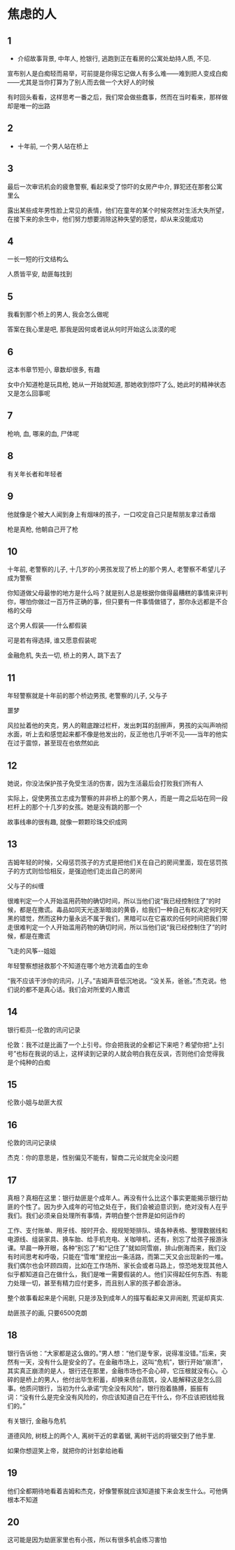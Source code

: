 # 焦虑的人

## 1
- 介绍故事背景, 中年人, 抢银行, 逃跑到正在看房的公寓处劫持人质, 不见.

宣布别人是白痴轻而易举，可前提是你得忘记做人有多么难——难到把人变成白痴——尤其是当你打算为了别人而去做一个大好人的时候

有时回头看看，这样思考一番之后，我们常会做些蠢事，然而在当时看来，那样做却是唯一的出路

## 2
- 十年前, 一个男人站在桥上

## 3
最后一次审讯机会的疲惫警察, 看起来受了惊吓的女房产中介, 罪犯还在那套公寓里么

露出某些成年男性脸上常见的表情，他们在童年的某个时候突然对生活大失所望，在接下来的余生中，他们努力想要消除这种失望的感觉，却从来没能成功

## 4
一长一短的行文结构么

人质皆平安, 劫匪每找到

## 5
我看到那个桥上的男人, 我会怎么做呢

答案在我心里是吧, 那我是因何或者说从何时开始这么淡漠的呢

## 6
这本书章节短小, 章数却很多, 有趣

女中介知道枪是玩具枪, 她从一开始就知道, 那她收到惊吓了么, 她此时的精神状态又是怎么回事呢

## 7
枪响, 血, 哪来的血, 尸体呢

## 8
有关年长者和年轻者

## 9
他就像是个被大人闻到身上有烟味的孩子，一口咬定自己只是帮朋友拿过香烟

枪是真枪, 他朝自己开了枪

## 10
十年前, 老警察的儿子, 十几岁的小男孩发现了桥上的那个男人, 老警察不希望儿子成为警察

你知道做父母最惨的地方是什么吗？就是别人总是根据你做得最糟糕的事情来评判你，哪怕你做过一百万件正确的事，但只要有一件事情做错了，那你永远都是不合格的父母

这个男人假装——什么都假装

可是若有得选择, 谁又愿意假装呢

金融危机, 失去一切, 桥上的男人, 跳下去了

## 11
年轻警察就是十年前的那个桥边男孩, 老警察的儿子, 父与子

噩梦

风拉扯着他的夹克，男人的鞋底蹭过栏杆，发出刺耳的刮擦声，男孩的尖叫声响彻水面，听上去和感觉起来都不像是他发出的，反正他也几乎听不见——当年的他实在过于震惊，甚至现在也依然如此

## 12
她说，你没法保护孩子免受生活的伤害，因为生活最后会打败我们所有人

实际上，促使男孩立志成为警察的并非桥上的那个男人，而是一周之后站在同一段栏杆上的那个十几岁的女孩。她是没有跳的那一个

故事线串的很有趣, 就像一颗颗珍珠交织成网

## 13
吉姆年轻的时候，父母惩罚孩子的方式是把他们关在自己的房间里面，现在惩罚孩子的方式则恰恰相反，是强迫他们走出自己的房间

父与子的纠缠

很难判定一个人开始滥用药物的确切时间，所以当他们说“我已经控制住了”的时候，都是在撒谎。毒品如同天光逐渐暗淡的黄昏，给我们一种自己有权决定何时天黑的错觉，然而这种力量永远不属于我们，黑暗可以在它喜欢的任何时间把我们带走很难判定一个人开始滥用药物的确切时间，所以当他们说“我已经控制住了”的时候，都是在撒谎

飞走的风筝--姐姐

年轻警察想拯救那个不知道在哪个地方流着血的生命

“我不应该干涉你的讯问，儿子。”吉姆声音低沉地说。“没关系，爸爸。”杰克说。他们说的都不是真心话。我们会对所爱的人撒谎

## 14
银行柜员--伦敦的讯问记录

伦敦：我不过是比画了一个上引号。你会把我说的全都记下来吧？希望你把“上引号”也标在我说的话上，这样读到记录的人就会明白我在反讽，否则他们会觉得我是个纯种的白痴

## 15
伦敦小姐与劫匪大叔

## 16
伦敦的讯问记录续

杰克：你的意思是，性别偏见不能有，智商二元论就完全没问题

## 17
真相？真相在这里：银行劫匪是个成年人。再没有什么比这个事实更能揭示银行劫匪的个性了。因为步入成年的可怕之处在于，我们会被迫意识到，绝对没有人在乎我们。我们必须亲自处理所有事情，弄明白整个世界是如何运作的

工作、支付账单、用牙线、按时开会、规规矩矩排队、填各种表格、整理数据线和电源线、组装家具、换车胎、给手机充电、关咖啡机，还有，别忘了给孩子报游泳课。早晨一睁开眼，各种“别忘了”和“记住了”就如同雪崩，排山倒海而来，我们没有时间思考和呼吸，只能在“雪堆”里挖出一条活路，而第二天又会出现新的一堆。我们偶尔也会环顾四周，比如在工作场所、家长会或者马路上，惊恐地发现其他人似乎都知道自己在做什么，我们是唯一需要假装的人。他们买得起任何东西、有能力处理一切，甚至有精力应付更多，而且别人家的孩子都会游泳。

整个故事看起来是个闹剧, 只是涉及到成年人的描写看起来又非闹剧, 荒诞却真实.

劫匪孩子的画, 只要6500克朗

## 18
银行告诉他：“大家都是这么做的。”男人想：“他们是专家，说得准没错。”后来，突然有一天，没有什么是安全的了。在金融市场上，这叫“危机”，银行开始“崩溃”，其实真正崩溃的是人，银行还在那里，金融市场也不会心碎，它压根就没有心。心碎的是桥上的男人，他付出毕生积蓄，却换来债台高筑，没人能解释这是怎么回事。他质问银行，当初为什么承诺“完全没有风险”，银行抱着胳膊，振振有词：“没有什么是完全没有风险的，你应该知道自己在干什么，你不应该把钱给我们的。”

有关银行, 金融与危机

道德风险, 树枝上的两个人, 离树干近的拿着锯, 离树干远的将锯交到了他手里.

如果你想逗笑上帝，就把你的计划拿给祂看

## 19
他们全都期待地看着吉姆和杰克，好像警察就应该知道接下来会发生什么。可他俩根本不知道

## 20
这可能是因为劫匪家里也有小孩，所以有很多机会练习害怕

